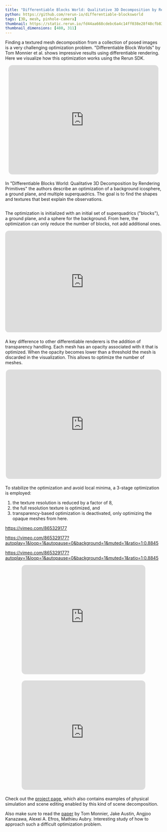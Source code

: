 ```yaml
---
title: "Differentiable Blocks World: Qualitative 3D Decomposition by Rendering Primitives"
python: https://github.com/rerun-io/differentiable-blocksworld
tags: [3D, mesh, pinhole-camera]
thumbnail: https://static.rerun.io/fd44aa668cdebc6a4c14ff038e28f48cfb83c5ee_dbw_480w.png
thumbnail_dimensions: [480, 311]
---
```


Finding a textured mesh decomposition from a collection of posed images is a very challenging optimization problem. "Differentiable Block Worlds" by Tom Monnier et al. shows impressive results using differentiable rendering. Here we visualize how this optimization works using the Rerun SDK.

<div style="aspect-ratio:1/0.7309;position:relative;margin-left:auto;margin-right:auto;margin-bottom:1.25rem;max-height:22rem;color-scheme:none;"><iframe src="https://player.vimeo.com/video/865326948?h=9c5b7559c9&autoplay=1&loop=1&autopause=0&background=1&muted=1&title=0&byline=0&portrait=0" style="position:absolute;top:0;left:0;width:100%;height:100%;border-radius:12px;" frameborder="0" allow="autoplay; fullscreen; picture-in-picture" allowfullscreen></iframe></div><script src="https://player.vimeo.com/api/player.js"></script>

In "Differentiable Blocks World: Qualitative 3D Decomposition by Rendering Primitives" the authors describe an optimization of a background icosphere, a ground plane, and multiple superquadrics. The goal is to find the shapes and textures that best explain the observations.

<picture>
  <source media="(max-width: 480px)" srcset="https://static.rerun.io/71b822942cb6ce044d6f5f177350c61f0ab31d80_dbw-overview_480w.png">
  <source media="(max-width: 768px)" srcset="https://static.rerun.io/9586ea6a3f73d247984f951c07d9cf40dcdf23d2_dbw-overview_768w.png">
  <source media="(max-width: 1024px)" srcset="https://static.rerun.io/89bab0c74b2bbff84a606cc3a400f208e1aaadeb_dbw-overview_1024w.png">
  <source media="(max-width: 1200px)" srcset="https://static.rerun.io/7c8bec373d0a6c71ea05ffa696acb981137ca579_dbw-overview_1200w.png">
  <img src="https://static.rerun.io/a8fea9769b734b2474a1e743259b3e4e68203c0f_dbw-overview_full.png" alt="">
</picture>

The optimization is initialized with an initial set of superquadrics ("blocks"), a ground plane, and a sphere for the background. From here, the optimization can only reduce the number of blocks, not add additional ones.

<div style="aspect-ratio:1/0.6497;position:relative;margin-left:auto;margin-right:auto;margin-bottom:1.25rem;max-height:22rem;color-scheme:none;"><iframe src="https://player.vimeo.com/video/865327350?h=9c5b7559c9&autoplay=1&loop=1&autopause=0&background=1&muted=1&title=0&byline=0&portrait=0" style="position:absolute;top:0;left:0;width:100%;height:100%;border-radius:12px;" frameborder="0" allow="autoplay; fullscreen; picture-in-picture" allowfullscreen></iframe></div><script src="https://player.vimeo.com/api/player.js"></script>

A key difference to other differentiable renderers is the addition of transparency handling. Each mesh has an opacity associated with it that is optimized. When the opacity becomes lower than a threshold the mesh is discarded in the visualization. This allows to optimize the number of meshes.

<div style="aspect-ratio:1/0.7037;position:relative;margin-left:auto;margin-right:auto;margin-bottom:1.25rem;max-height:22rem;color-scheme:none;"><iframe src="https://player.vimeo.com/video/865327387?h=9c5b7559c9&autoplay=1&loop=1&autopause=0&background=1&muted=1&title=0&byline=0&portrait=0" style="position:absolute;top:0;left:0;width:100%;height:100%;border-radius:12px;" frameborder="0" allow="autoplay; fullscreen; picture-in-picture" allowfullscreen></iframe></div><script src="https://player.vimeo.com/api/player.js"></script>

To stabilize the optimization and avoid local minima, a 3-stage optimization is employed:
1. the texture resolution is reduced by a factor of 8,
2. the full resolution texture is optimized, and
3. transparency-based optimization is deactivated, only optimizing the opaque meshes from here.

https://vimeo.com/865329177

https://vimeo.com/865329177?autoplay=1&loop=1&autopause=0&background=1&muted=1&ratio=1:0.8845

https://vimeo.com/865329177?autoplay=1&loop=1&autopause=0&background=1&muted=1&ratio=1:0.8845

<div style="aspect-ratio:1/0.8845;position:relative;margin-left:auto;margin-right:auto;margin-bottom:1.25rem;max-height:22rem;color-scheme:none;"><iframe src="https://player.vimeo.com/video/865329177?h=9c5b7559c9&autoplay=1&loop=1&autopause=0&background=1&muted=1&title=0&byline=0&portrait=0" style="position:absolute;top:0;left:0;width:100%;height:100%;border-radius:12px;" frameborder="0" allow="autoplay; fullscreen; picture-in-picture" allowfullscreen></iframe></div><script src="https://player.vimeo.com/api/player.js"></script>

<div style="aspect-ratio:1/0.8845;position:relative;margin-left:auto;margin-right:auto;margin-bottom:1.25rem;max-height:22rem;color-scheme:none;"><iframe src="https://player.vimeo.com/video/865329177?h=9c5b7559c9&autoplay=1&loop=1&autopause=0&title=0&byline=0&portrait=0" style="position:absolute;top:0;left:0;width:100%;height:100%;border-radius:12px;" frameborder="0" allow="autoplay; fullscreen; picture-in-picture" allowfullscreen></iframe></div><script src="https://player.vimeo.com/api/player.js"></script>

Check out the [project page](https://www.tmonnier.com/DBW/), which also contains examples of physical simulation and scene editing enabled by this kind of scene decomposition.

Also make sure to read the [paper](https://arxiv.org/abs/2307.05473) by Tom Monnier, Jake Austin, Angjoo Kanazawa, Alexei A. Efros, Mathieu Aubry. Interesting study of how to approach such a difficult optimization problem.
